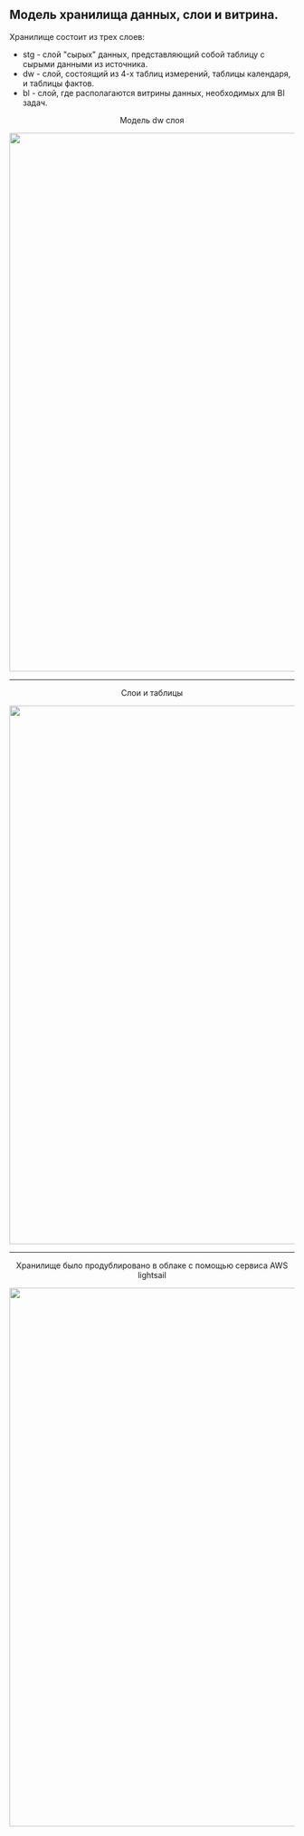 ## Модель хранилища данных, слои и витрина.
Хранилище состоит из трех слоев:
<ul>
  <li> stg - слой "сырых" данных, представляющий собой таблицу с сырыми данными из источника.</li>
  <li> dw - слой, состоящий из 4-х таблиц измерений, таблицы календаря, и таблицы фактов. </li>
  <li> bl - слой, где располагаются витрины данных, необходимых для BI задач.</li>
</ul>
<p align="center">
Модель dw слоя
</p>
<p align="center">
      <img src="https://i.ibb.co/Jv1Zp6f/SQLDBmscren.png" width="950">
</p>
<hr>
<p align="center">
Слои и таблицы
</p>
<p align="center">
      <img src="https://i.ibb.co/YLrpVYd/sql-1.jpg" width="950">
</p>
<hr>
<p align="center">
Хранилище было продублировано в облаке с помощью сервиса AWS lightsail
</p>
<p align="center">
      <img src="https://i.ibb.co/f0hndQR/AWS.jpg" width="950">
</p>

